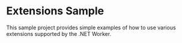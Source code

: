# Extensions Sample

This sample project provides simple examples of how to use various extensions supported by the .NET Worker.